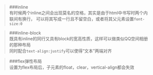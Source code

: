 >###inline<br>
>有时候两个inline之间会出现莫名的空格，其实是由于html中书写时两个内联间有换行，
可以将其写成一行且不留空白，或者将其父元素设置```font-size:0```

>###inline-block<br>
>既具有inline的同行又具有block的宽高性质，这样可以做类似QQ空间相册的那种布局<br>
>同时配合```text-align:justify```可以使得“文本”两端对齐

>###flex弹性布局<br>
>设置为flex布局后，子元素的float，clear，vertical-align都会失效
